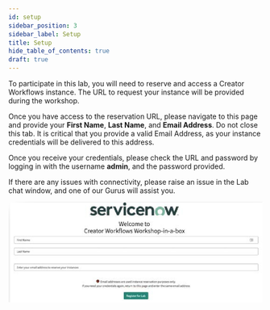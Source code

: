 ```yaml
---
id: setup
sidebar_position: 3
sidebar_label: Setup
title: Setup
hide_table_of_contents: true
draft: true
---
```


To participate in this lab, you will need to reserve and access a Creator Workflows instance. The URL to request your instance will be provided during the workshop.

Once you have access to the reservation URL, please navigate to this page and provide your **First Name**, **Last Name**, and **Email Address**. Do not close this tab. It is critical that you provide a valid Email Address, as your instance credentials will be delivered to this address.

Once you receive your credentials, please check the URL and password by logging in with the username **admin**, and the password provided.

If there are any issues with connectivity, please raise an issue in the Lab chat window, and one of our Gurus will assist you.

![](../images/2023-09-11-16-41-57.png)